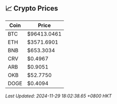## 📈 Crypto Prices

| Coin | Price |
| ---- | ----- |
| BTC | $96413.0461 |
| ETH | $3571.6901 |
| BNB | $653.3034 |
| CRV | $0.4967 |
| ARB | $0.9051 |
| OKB | $52.7750 |
| DOGE | $0.4094 |

_Last Updated: 2024-11-29 18:02:38.65 +0800 HKT_